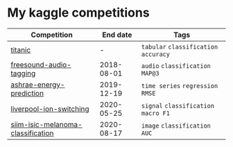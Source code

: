 # My kaggle competitions


| Competition                                                                                     | End date   | Tags                                  |
|-------------------------------------------------------------------------------------------------|------------|---------------------------------------|
| [titanic](https://www.kaggle.com/c/titanic)                                                     |      -     | `tabular` `classification` `accuracy` |
| [freesound-audio-tagging](https://www.kaggle.com/c/freesound-audio-tagging)                     | 2018-08-01 | `audio` `classification` `MAP@3`      |
| [ashrae-energy-prediction](https://www.kaggle.com/c/ashrae-energy-prediction)                   | 2019-12-19 | `time series` `regression` `RMSE`     |
| [liverpool-ion-switching](https://www.kaggle.com/c/liverpool-ion-switching)                     | 2020-05-25 | `signal` `classification` `macro F1`  |
| [siim-isic-melanoma-classification](https://www.kaggle.com/c/siim-isic-melanoma-classification) | 2020-08-17 | `image` `classification` `AUC`        |